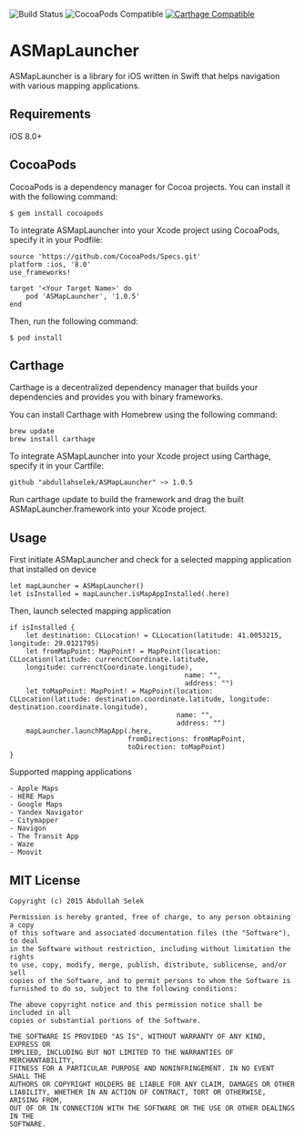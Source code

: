 ![Build Status](https://travis-ci.org/abdullahselek/ASMapLauncher.svg?branch=master)
![CocoaPods Compatible](https://img.shields.io/cocoapods/v/ASMapLauncher.svg)
[![Carthage Compatible](https://img.shields.io/badge/Carthage-compatible-4BC51D.svg?style=flat)](https://github.com/Carthage/Carthage)

# ASMapLauncher
ASMapLauncher is a library for iOS written in Swift that helps navigation with various mapping applications.

## Requirements
iOS 8.0+

## CocoaPods

CocoaPods is a dependency manager for Cocoa projects. You can install it with the following command:
```	
$ gem install cocoapods
```
To integrate ASMapLauncher into your Xcode project using CocoaPods, specify it in your Podfile:
```
source 'https://github.com/CocoaPods/Specs.git'
platform :ios, '8.0'
use_frameworks!

target '<Your Target Name>' do
	pod 'ASMapLauncher', '1.0.5'
end
```
Then, run the following command:
```
$ pod install
```
## Carthage

Carthage is a decentralized dependency manager that builds your dependencies and provides you with binary frameworks.

You can install Carthage with Homebrew using the following command:

```
brew update
brew install carthage
```

To integrate ASMapLauncher into your Xcode project using Carthage, specify it in your Cartfile:

```
github "abdullahselek/ASMapLauncher" ~> 1.0.5
```

Run carthage update to build the framework and drag the built ASMapLauncher.framework into your Xcode project.

## Usage

First initiate ASMapLauncher and check for a selected mapping application that installed on device
```
let mapLauncher = ASMapLauncher()
let isInstalled = mapLauncher.isMapAppInstalled(.here)
```

Then, launch selected mapping application
```
if isInstalled {
	let destination: CLLocation! = CLLocation(latitude: 41.0053215, longitude: 29.0121795)
	let fromMapPoint: MapPoint! = MapPoint(location: CLLocation(latitude: currenctCoordinate.latitude,
	longitude: currenctCoordinate.longitude),
										   name: "", 
										   address: "")
    let toMapPoint: MapPoint! = MapPoint(location: CLLocation(latitude: destination.coordinate.latitude, longitude: destination.coordinate.longitude), 
                                         name: "", 
                                         address: "")
    mapLauncher.launchMapApp(.here, 
                             fromDirections: fromMapPoint, 
                             toDirection: toMapPoint)
}

```
Supported mapping applications
```
- Apple Maps
- HERE Maps
- Google Maps
- Yandex Navigator
- Citymapper
- Navigon
- The Transit App
- Waze
- Moovit
```	

## MIT License
```
Copyright (c) 2015 Abdullah Selek

Permission is hereby granted, free of charge, to any person obtaining a copy
of this software and associated documentation files (the "Software"), to deal
in the Software without restriction, including without limitation the rights
to use, copy, modify, merge, publish, distribute, sublicense, and/or sell
copies of the Software, and to permit persons to whom the Software is
furnished to do so, subject to the following conditions:

The above copyright notice and this permission notice shall be included in all
copies or substantial portions of the Software.

THE SOFTWARE IS PROVIDED "AS IS", WITHOUT WARRANTY OF ANY KIND, EXPRESS OR
IMPLIED, INCLUDING BUT NOT LIMITED TO THE WARRANTIES OF MERCHANTABILITY,
FITNESS FOR A PARTICULAR PURPOSE AND NONINFRINGEMENT. IN NO EVENT SHALL THE
AUTHORS OR COPYRIGHT HOLDERS BE LIABLE FOR ANY CLAIM, DAMAGES OR OTHER
LIABILITY, WHETHER IN AN ACTION OF CONTRACT, TORT OR OTHERWISE, ARISING FROM,
OUT OF OR IN CONNECTION WITH THE SOFTWARE OR THE USE OR OTHER DEALINGS IN THE
SOFTWARE.
```
